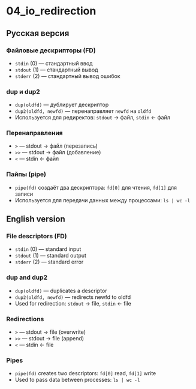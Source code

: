 # 04_io_redirection

## Русская версия
### Файловые дескрипторы (FD)
- `stdin` (0) — стандартный ввод
- `stdout` (1) — стандартный вывод
- `stderr` (2) — стандартный вывод ошибок

### dup и dup2
- `dup(oldfd)` — дублирует дескриптор
- `dup2(oldfd, newfd)` — перенаправляет `newfd` на `oldfd`
- Используется для редиректов: `stdout` → файл, `stdin` ← файл

### Перенаправления
- `>` — stdout → файл (перезапись)
- `>>` — stdout → файл (добавление)
- `<` — stdin ← файл

### Пайпы (pipe)
- `pipe(fd)` создаёт два дескриптора: `fd[0]` для чтения, `fd[1]` для записи
- Используется для передачи данных между процессами: `ls | wc -l`

## English version
### File descriptors (FD)
- `stdin` (0) — standard input
- `stdout` (1) — standard output
- `stderr` (2) — standard error

### dup and dup2
- `dup(oldfd)` — duplicates a descriptor
- `dup2(oldfd, newfd)` — redirects newfd to oldfd
- Used for redirection: `stdout` → file, `stdin` ← file

### Redirections
- `>` — stdout → file (overwrite)
- `>>` — stdout → file (append)
- `<` — stdin ← file

### Pipes
- `pipe(fd)` creates two descriptors: `fd[0]` read, `fd[1]` write
- Used to pass data between processes: `ls | wc -l`
